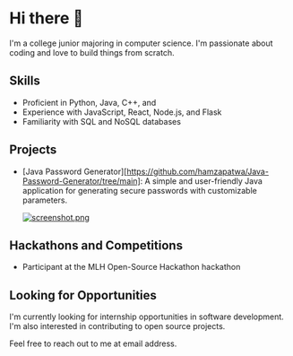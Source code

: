 # Hi there 👋

I'm a college junior majoring in computer science. I'm passionate about coding and love to build things from scratch.

## Skills

- Proficient in Python, Java, C++, and 
- Experience with JavaScript, React, Node.js, and Flask
- Familiarity with SQL and NoSQL databases

## Projects

- [Java Password Generator][https://github.com/hamzapatwa/Java-Password-Generator/tree/main]: A simple and user-friendly Java application for generating secure passwords with customizable parameters.


  [![screenshot.png](https://i.postimg.cc/3rb0Q55f/screenshot.png)](https://postimg.cc/Thg3nsPn)
## Hackathons and Competitions

- Participant at the MLH  Open-Source Hackathon hackathon


## Looking for Opportunities

I'm currently looking for internship opportunities in software development. I'm also interested in contributing to open source projects.

Feel free to reach out to me at email address.
